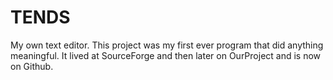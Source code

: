 TENDS
=====

My own text editor. This project was my first ever program that did
anything meaningful. It lived at SourceForge and then later on
OurProject and is now on Github.


